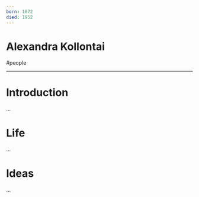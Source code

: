 ```yaml
---
born: 1872
died: 1952
---
```

# Alexandra Kollontai
#people 

---
# Introduction
...
# Life
...
# Ideas
...